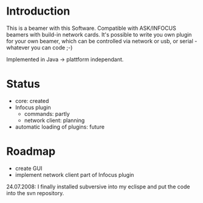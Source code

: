 # Introduction #

This is a beamer with this Software. Compatible with ASK/INFOCUS beamers with build-in network cards. It's possible to write you own plugin for your own beamer, which can be controlled via network or usb, or serial - whatever you can code ;-)

Implemented in Java -> plattform independant.

# Status #
  * core: created
  * Infocus plugin
    * commands: partly
    * network client: planning
  * automatic loading of plugins: future

# Roadmap #
  * create GUI
  * implement network client part of Infocus plugin

24.07.2008:
I finally installed subversive into my eclispe and put the code into the svn repository.